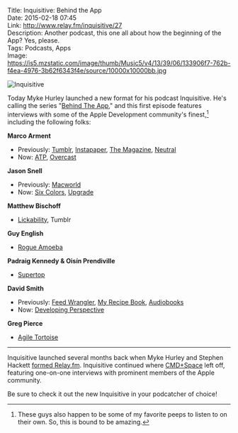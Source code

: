 Title: Inquisitive: Behind the App  
Date: 2015-02-18 07:45  
Link: http://www.relay.fm/inquisitive/27  
Description: Another podcast, this one all about how the beginning of the App? Yes, please.  
Tags: Podcasts, Apps  
Image: https://is5.mzstatic.com/image/thumb/Music5/v4/13/39/06/133906f7-762b-f4ea-4976-3b62f6343f4e/source/10000x10000bb.jpg  

![Inquisitive][1]

Today Myke Hurley launched a new format for his podcast Inquisitive. He's calling the series "[Behind The App][2]," and this first episode features interviews with some of the Apple Development community's finest,[^1] including the following folks:

<b>Marco Arment</b>

* Previously: [Tumblr][3], [Instapaper][4], [The Magazine][5], [Neutral][6]
* Now: [ATP][7], [Overcast][8]

<b>Jason Snell</b>

* Previously: [Macworld][9]
* Now: [Six Colors][10], [Upgrade][11]
	
<b>Matthew Bischoff</b>

* [Lickability][12], Tumblr
	
<b>Guy English</b>

* [Rogue Amoeba][13]
	
<b>Padraig Kennedy & Oisín Prendiville</b>

* [Supertop][14]
	
<b>David Smith</b>

* Previously: [Feed Wrangler][15], [My Recipe Book][16], [Audiobooks][17]
* Now: [Developing Perspective][18]
	
<b>Greg Pierce</b>

* [Agile Tortoise][19]

***

Inquisitive launched several months back when Myke Hurley and Stephen Hackett [formed Relay.fm][20]. Inquisitive continued where [CMD+Space][21] left off, featuring one-on-one interviews with prominent members of the Apple community.

Be sure to check it out the new Inquisitive in your podcatcher of choice!

[^1]: These guys also happen to be some of my favorite peeps to listen to on their own. So, this is bound to be amazing.

[1]: https://is5.mzstatic.com/image/thumb/Music5/v4/13/39/06/133906f7-762b-f4ea-4976-3b62f6343f4e/source/10000x10000bb.jpg "Inquisitive"
[2]: http://www.extras.relay.fm/blog/2015/2/18/inquisitive-behind-the-app "Relay.fm introducing 'Behind the App'"
[3]: https://tumblr.com/ "tumblr"
[4]: http://www.instapaper.com "Instapaper for iOS"
[5]: http://the-magazine.org "Marco Arment's 'The Magazine'"
[6]: http://neutral.fm/ "'Neutral' podcast"
[7]: http://atp.fm "The Accidental Tech Podcast"
[8]: http://overcast.fm "Overcast webapp"
[9]: http://www.macworld.com "Macworld"
[10]: http://www.sixcolors.com "Jason Snell's blog, Six Colors"
[11]: http://www.relay.fm/upgrade "'Upgrade' podcast"
[12]: http://lickability.com/ "Website for Quotebook for iOS, among other apps"
[13]: http://www.rogueamoeba.com/ "Developer of 'Audio Hijack,' among other apps"
[14]: http://supertop.co "Creators of 'Castro' for iOS"
[15]: https://feedwrangler.net/ "David Smith's RSS backend service"
[16]: https://itunes.apple.com/us/app/my-recipe-book-your-recipes/id375811859?at=1l3vx9s "My Recipe Book on the App Store"
[17]: https://itunes.apple.com/us/app/audiobooks/id311507490?at=1l3vx9s "Audiobooks on the App Store"
[18]: http://developingperspective.com/ "Website for the 'Developing Perspective' podcast"
[19]: http://agiletortoise.com "Creators of Drafts for iOS"
[20]: http://www.extras.relay.fm/blog/2014/8/17/how-to-subscribe "How to subscribe to Relay.fm podcasts"
[21]: http://5by5.tv/cmdspace "'CMD+Space' podcast"